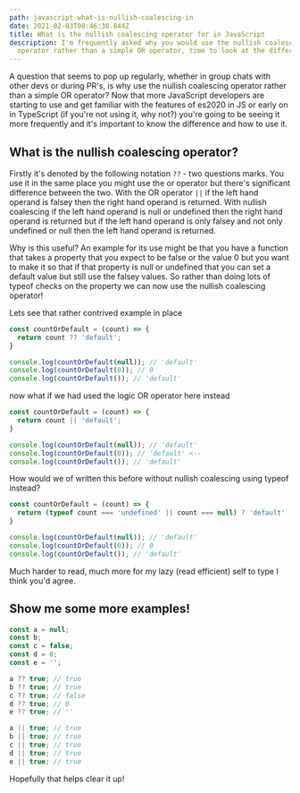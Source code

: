 ```yaml
---
path: javascript-what-is-nullish-coalescing-in
date: 2021-02-03T00:46:38.844Z
title: What is the nullish coalescing operator for in JavaScript
description: I'm frequently asked why you would use the nullish coalescing
  operator rather than a simple OR operator, time to look at the differences
---
```

A question that seems to pop up regularly, whether in group chats with other devs or during PR's, is why use the nullish coalescing operator rather than a simple OR operator? Now that more JavaScript developers are starting to use and get familiar with the features of es2020 in JS or early on in TypeScript (if you're not using it, why not?) you're going to be seeing it more frequently and it's important to know the difference and how to use it.

## What is the nullish coalescing operator?

Firstly it's denoted by the following notation `??` - two questions marks. You use it in the same place you might use the or operator but there's significant difference between the two. With the OR operator `||` if the left hand operand is falsey then the right hand operand is returned. With nullish coalescing if the left hand operand is null or undefined then the right hand operand is returned but if the left hand operand is only falsey and not only undefined or null then the left hand operand is returned.

Why is this useful? An example for its use might be that you have a function that takes a property that you expect to be false or the value 0 but you want to make it so that if that property is null or undefined that you can set a default value but still use the falsey values. So rather than doing lots of typeof checks on the property we can now use the nullish coalescing operator!

Lets see that rather contrived example in place 

```javascript
const countOrDefault = (count) => {
  return count ?? 'default';
}

console.log(countOrDefault(null)); // 'default'
console.log(countOrDefault(0)); // 0
console.log(countOrDefault()); // 'default'
```

now what if we had used the logic OR operator here instead

```javascript
const countOrDefault = (count) => {
  return count || 'default';
}

console.log(countOrDefault(null)); // 'default'
console.log(countOrDefault(0)); // 'default' <--
console.log(countOrDefault()); // 'default'
```

How would we of written this before without nullish coalescing using typeof instead?

```javascript
const countOrDefault = (count) => {
  return (typeof count === 'undefined' || count === null) ? 'default' : count;
}

console.log(countOrDefault(null)); // 'default'
console.log(countOrDefault(0)); // 0
console.log(countOrDefault()); // 'default'
```

Much harder to read, much more for my lazy (read efficient) self to type I think you'd agree.


## Show me some more examples!

```javascript
const a = null;
const b;
const c = false;
const d = 0;
const e = '';

a ?? true; // true
b ?? true; // true
c ?? true; // false
d ?? true; // 0
e ?? true; // ''

a || true; // true
b || true; // true
c || true; // true
d || true; // true
e || true; // true
```

Hopefully that helps clear it up!